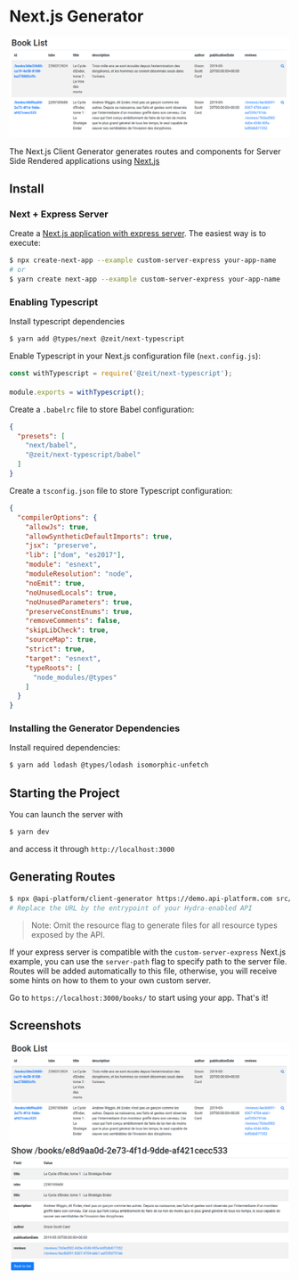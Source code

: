 # Next.js Generator

![List screenshot](images/nextjs/client-generator-nextjs-list.png)

The Next.js Client Generator generates routes and components for Server Side Rendered applications using [Next.js](https://zeit.co/blog/next)

## Install

### Next + Express Server

Create a [Next.js application with express server](https://github.com/zeit/next.js/tree/canary/examples/custom-server-express). The easiest way is to execute:  

```bash
$ npx create-next-app --example custom-server-express your-app-name
# or
$ yarn create next-app --example custom-server-express your-app-name
```

### Enabling Typescript

Install typescript dependencies  

```bash
$ yarn add @types/next @zeit/next-typescript
```

Enable Typescript in your Next.js configuration file (`next.config.js`):

```javascript
const withTypescript = require('@zeit/next-typescript');

module.exports = withTypescript();
```

Create a `.babelrc` file to store Babel configuration:
```json
{
  "presets": [
    "next/babel",
    "@zeit/next-typescript/babel"
  ]
}
```

Create a `tsconfig.json` file to store Typescript configuration:
```json
{
  "compilerOptions": {
    "allowJs": true,
    "allowSyntheticDefaultImports": true,
    "jsx": "preserve",
    "lib": ["dom", "es2017"],
    "module": "esnext",
    "moduleResolution": "node",
    "noEmit": true,
    "noUnusedLocals": true,
    "noUnusedParameters": true,
    "preserveConstEnums": true,
    "removeComments": false,
    "skipLibCheck": true,
    "sourceMap": true,
    "strict": true,
    "target": "esnext",
    "typeRoots": [
      "node_modules/@types"
    ]
  }
}
```

### Installing the Generator Dependencies

Install required dependencies:

```bash
$ yarn add lodash @types/lodash isomorphic-unfetch
```

## Starting the Project

You can launch the server with 
```bash
$ yarn dev
```

and access it through `http://localhost:3000`

## Generating Routes

```bash
$ npx @api-platform/client-generator https://demo.api-platform.com src/ -g next --resource book
# Replace the URL by the entrypoint of your Hydra-enabled API
```

> Note: Omit the resource flag to generate files for all resource types exposed by the API.

If your express server is compatible with the `custom-server-express` Next.js example, you can use the `server-path` flag to specify path to the server file. Routes will be added automatically to this file, otherwise, you will receive some hints on how to them to your own custom server.

Go to `https://localhost:3000/books/` to start using your app.
That's it!

## Screenshots

![List](images/nextjs/client-generator-nextjs-list.png)  
![Show](images/nextjs/client-generator-nextjs-show.png)
